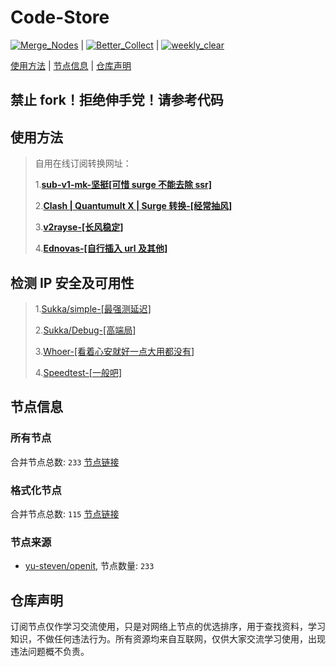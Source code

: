# **Code-Store**

[![Merge_Nodes](https://github.com/666greatChina888/Code-Store/actions/workflows/Merge_Nodes.yaml/badge.svg)](https://github.com/666greatChina888/Code-Store/actions/workflows/Merge_Nodes.yaml) | [![Better_Collect](https://github.com/666greatChina888/Code-Store/actions/workflows/Better_Collect.yaml/badge.svg?branch=master)](https://github.com/666greatChina888/Code-Store/actions/workflows/Better_Collect.yaml) | [![weekly_clear](https://github.com/666greatChina888/Code-Store/actions/workflows/weekly_clear.yaml/badge.svg)](https://github.com/666greatChina888/Code-Store/actions/workflows/weekly_clear.yaml)

[使用方法](https://github.com/666greatChina888/Code-Store#使用方法) | [节点信息](https://github.com/666greatChina888/Code-Store#节点信息) | [仓库声明](https://github.com/666greatChina888/Code-Store#仓库声明)

## 禁止 fork！拒绝伸手党！请参考代码

## 使用方法

> 自用在线订阅转换网址：
>
> 1.[**sub-v1-mk-坚挺[可惜 surge 不能去除 ssr]**](https://sub.v1.mk/)
>
> 2.[**Clash | Quantumult X | Surge 转换-[经常抽风]**](https://dove.589669.xyz/web)
>
> 3.[**v2rayse-[长风稳定]**](https://v2rayse.com/)
>
> 4.[**Ednovas-[自行插入 url 及其他]**](https://subsc.ednovas.xyz/)

## 检测 IP 安全及可用性

> 1.[Sukka/simple-[最强测延迟]](https://ip.skk.moe/simple/)
>
> 2.[Sukka/Debug-[高端局]](https://debug.skk.moe/)
>
> 3.[Whoer-[看着心安就好一点大用都没有]](https://whoer.net/)
>
> 4.[Speedtest-[一般吧]](https://www.speedtest.net/)

## 节点信息

### 所有节点
合并节点总数: `233`
[节点链接](https://raw.githubusercontent.com/666greatChina888/Code-Store/master/sub/sub_merge.txt)

### 格式化节点
合并节点总数: `115`
[节点链接](https://raw.githubusercontent.com/666greatChina888/Code-Store/master/sub/sub_merge_yaml_rm.yml)

### 节点来源
- [yu-steven/openit](https://github.com/yu-steven/openit), 节点数量: `233`

## 仓库声明
订阅节点仅作学习交流使用，只是对网络上节点的优选排序，用于查找资料，学习知识，不做任何违法行为。所有资源均来自互联网，仅供大家交流学习使用，出现违法问题概不负责。
